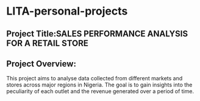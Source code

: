 # LITA-personal-projects

## Project Title:SALES PERFORMANCE ANALYSIS FOR A RETAIL STORE

## Project Overview:

This project aims to analyse data collected from different markets and stores across major regions in Nigeria. The goal is to gain insights into the peculiarity of each outlet and the revenue generated over a period of time.
